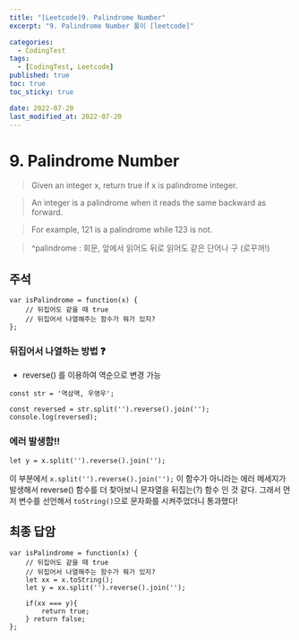 ```yaml
---
title: "[Leetcode]9. Palindrome Number"
excerpt: "9. Palindrome Number 풀이 [leetcode]"

categories:
  - CodingTest
tags:
  - [CodingTest, Leetcode]
published: true
toc: true
toc_sticky: true

date: 2022-07-20
last_modified_at: 2022-07-20
---
```


# 9. Palindrome Number

> Given an integer x, return true if x is palindrome integer.

> An integer is a palindrome when it reads the same backward as forward.

> For example, 121 is a palindrome while 123 is not.

> ^palindrome : 회문, 앞에서 읽어도 뒤로 읽어도 같은 단어나 구 (로꾸꺼!)

## 주석

```
var isPalindrome = function(x) {
    // 뒤집어도 같을 때 true
    // 뒤집어서 나열해주는 함수가 뭐가 있지?
};
```

### 뒤집어서 나열하는 방법 ❓

- reverse() 를 이용하여 역순으로 변경 가능

```
const str = '역삼역, 우영우';

const reversed = str.split('').reverse().join('');
console.log(reversed);
```

### 에러 발생함!!

```
let y = x.split('').reverse().join('');
```

이 부분에서 `x.split('').reverse().join('');` 이 함수가 아니라는 에러 메세지가 발생해서
reverse() 함수를 더 찾아보니 문자열을 뒤집는(?) 함수 인 것 같다.
그래서 먼저 변수를 선언해서 `toString()`으로 문자화를 시켜주었더니 통과했다!

## 최종 답암

```
var isPalindrome = function(x) {
    // 뒤집어도 같을 때 true
    // 뒤집어서 나열해주는 함수가 뭐가 있지?
    let xx = x.toString();
    let y = xx.split('').reverse().join('');

    if(xx === y){
        return true;
    } return false;
};
```

